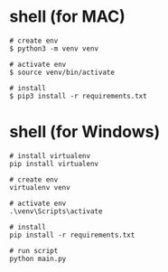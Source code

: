 
# shell (for MAC)
```
# create env
$ python3 -m venv venv

# activate env 
$ source venv/bin/activate

# install 
$ pip3 install -r requirements.txt
```

# shell (for Windows)
```
# install virtualenv
pip install virtualenv

# create env
virtualenv venv

# activate env 
.\venv\Scripts\activate

# install 
pip install -r requirements.txt

# run script
python main.py
```


